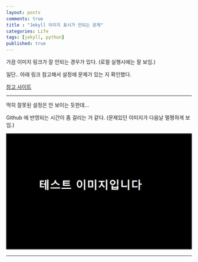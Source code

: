 ```yaml
---
layout: posts
comments: true
title : "Jekyll 이미지 표시가 안되는 문제"
categories: Life
tags: [jekyll, python]
published: true
---
```


가끔 이미지 링크가 잘 안되는 경우가 있다. (로컬 실행시에는 잘 보임.)

일단.. 아래 링크 참고해서 설정에 문제가 있는 지 확인했다.

[참고 사이트](https://blog.jaeyoon.io/2017/12/jekyll-image.html)

---


딱히 잘못된 설정은 안 보이는 듯한데...

Github 에 반영되는 시간이 좀 걸리는 거 같다. (문제있던 이미지가 다음날 멀쩡하게 보임.)

![테스트 이미지](/assets/images/2022-04-18/test_image.jpg)

---





